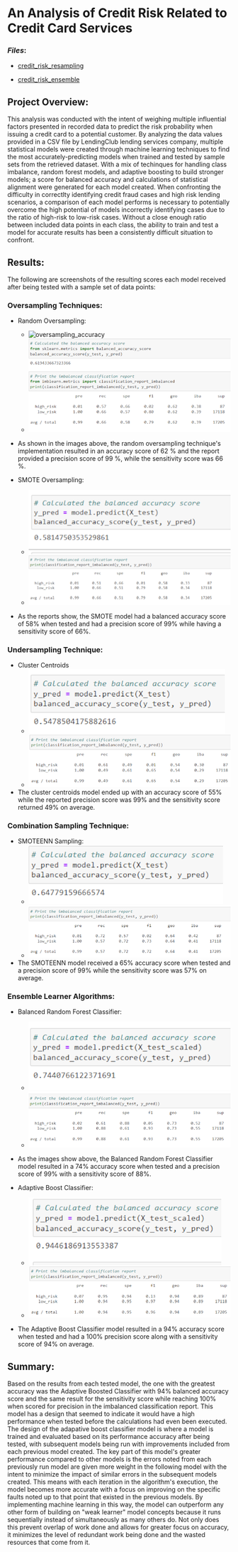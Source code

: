 # An Analysis of Credit Risk Related to Credit Card Services

### *Files*:
- [credit_risk_resampling](credit_risk_resampling.ipynb)

- [credit_risk_ensemble](credit_risk_ensemble.ipynb)

## **Project Overview**:
This analysis was conducted with the intent of weighing multiple influential factors presented in recorded data to predict the risk probability when issuing a credit card to a potential customer. By analyzing the data values provided in a CSV file by LendingClub lending services company, multiple statistical models were created through machine learning techniques to find the most accurately-predicting models when trained and tested by sample sets from the retrieved dataset. With a mix of techinques for handling class imbalance, random forest models, and adaptive boosting to build stronger models; a score for balanced accuracy and calculations of statistical alignment were generated for each model created. When confronting the difficulty in correctlty identifying credit fraud cases and high risk lending scenarios, a comparison of each model performs is necessary to potentially overcome the high potential of models incorrectly identifying cases due to the ratio of high-risk to low-risk cases. Without a close enough ratio between included data points in each class, the ability to train and test a model for accurate results has been a consistently difficult situation to confront.

## **Results**:
The following are screenshots of the resulting scores each model received after being tested with a sample set of data points:

### Oversampling Techniques:
- Random Oversampling: 
  - ![oversampling_accuracy](images/oversampling_accuracy.png)
  - ![oversampling_report](images/oversampling_report.png)
- As shown in the images above, the random oversampling technique's implementation resulted in an accuracy score of 62 % and the report provided a precision score of 99 %, while the sensitivity score was 66 %.

- SMOTE Oversampling:
  - ![smote_accuracy](images/smote_accuracy.png)
  - ![smote_report](images/smote_report.png) 
- As the reports show, the SMOTE model had a balanced accuracy score of 58% when tested and had a precision score of 99% while having a sensitivity score of 66%.

### Undersampling Technique:
- Cluster Centroids
  - ![cc_accuracy](images/cc_accuracy.png)
  - ![cc_report](images/cc_report.png)
- The cluster centroids model ended up with an accuracy score of 55% while the reported precision score was 99% and the sensitivity score returned 49% on average.

### Combination Sampling Technique:
- SMOTEENN Sampling:
  - ![smoteenn_acc](images/smoteenn_acc.png)
  - ![smoteenn_report](images/smoteenn_report.png)
- The SMOTEENN model received a 65% accuracy score when tested and a precision score of 99% while the sensitivity score was 57% on average.

### Ensemble Learner Algorithms:
- Balanced Random Forest Classifier:
  - ![brfc_acc](images/brfc_acc.png)
  - ![brfc_rep](images/brfc_rep.png)
- As the images show above, the Balanced Random Forest Classifier model resulted in a 74% accuracy score when tested and a precision score of 99% with a sensitivity score of 88%.

- Adaptive Boost Classifier:
  - ![boost_acc](images/boost_acc.png)
  - ![boost_rep](images/boost_rep.png)
- The Adaptive Boost Classifier model resulted in a 94% accuracy score when tested and had a 100% precision score along with a sensitivity score of 94% on average.

## **Summary**:
Based on the results from each tested model, the one with the greatest accuracy was the Adaptive Boosted Classifier with 94% balanced accuracy score and the same result for the sensitivity score while reaching 100% when scored for precision in the imbalanced classification report. This model has a design that seemed to indicate it would have a high performance when tested before the calculations had even been executed. The design of the adapative boost classifier model is where a model is trained and evaluated based on its performance accuracy after being tested, with subsequent models being run with improvements included from each previous model created. The key part of this model's greater performance compared to other models is the errors noted from each previously run model are given more weight in the following model with the intent to minimize the impact of similar errors in the subsequent models created. This means with each iteration in the algorithm's execution, the model becomes more accurate with a focus on improving on the specific faults noted up to that point that existed in the previous models. By implementing machine learning in this way, the model can outperform any other form of building on "weak learner" model concepts because it runs sequentially instead of simultaneously as many others do. Not only does this prevent overlap of work done and allows for greater focus on accuracy, it minimizes the level of redundant work being done and the wasted resources that come from it. 


